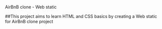 AirBnB clone - Web static

##This project aims to learn HTML and CSS basics by creating a Web static for AirBnB clone project
